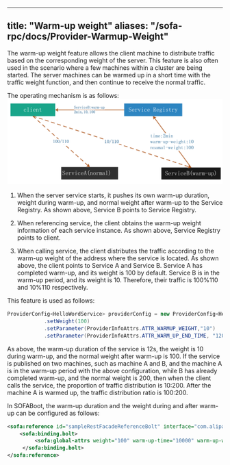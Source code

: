 
---
title: "Warm-up weight"
aliases: "/sofa-rpc/docs/Provider-Warmup-Weight"
---


The warm-up weight feature allows the client machine to distribute traffic based on the corresponding weight of the server. This feature is also often used in the scenario where a few machines within a cluster are being started. The server machines can be warmed up in a short time with the traffic weight function, and then continue to receive the normal traffic.

The operating mechanism is as follows:
![warm-up weight diagram](warm-up-weight-diagram.png)

1. When the server service starts, it pushes its own warm-up duration, weight during warm-up, and normal weight after warm-up to the Service Registry. As shown above, Service B points to Service Registry.

2. When referencing service, the client obtains the warm-up weight information of each service instance. As shown above, Service Registry points to client.

3. When calling service, the client distributes the traffic according to the warm-up weight of the address where the service is located. As shown above, the client points to Service A and Service B. Service A has completed warm-up, and its weight is 100 by default. Service B is in the warm-up period, and its weight is 10. Therefore, their traffic is 100%110 and 10%110 respectively.

This feature is used as follows:

```java
ProviderConfig<HelloWordService> providerConfig = new ProviderConfig<HelloWordService>()
            .setWeight(100)
            .setParameter(ProviderInfoAttrs.ATTR_WARMUP_WEIGHT,"10")
            .setParameter(ProviderInfoAttrs.ATTR_WARM_UP_END_TIME, "12000");
```

As above, the warm-up duration of the service is 12s, the weight is 10 during warm-up, and the normal weight after warm-up is 100. If the service is published on two machines, such as machine A and B, and the machine A is in the warm-up period with the above configuration, while B has already completed warm-up, and the normal weight is 200, then when the client calls the service, the proportion of traffic distribution is 10:200. After the machine A is warmed up, the traffic distribution ratio is 100:200.

In SOFABoot, the warm-up duration and the weight during and after warm-up can be configured as follows:

```xml
<sofa:reference id="sampleRestFacadeReferenceBolt" interface="com.alipay.sofa.endpoint.facade.SampleFacade">
    <sofa:binding.bolt>
         <sofa:global-attrs weight="100" warm-up-time="10000" warm-up-weight="1000"/>
     </sofa:binding.bolt>
</sofa:reference>
```
